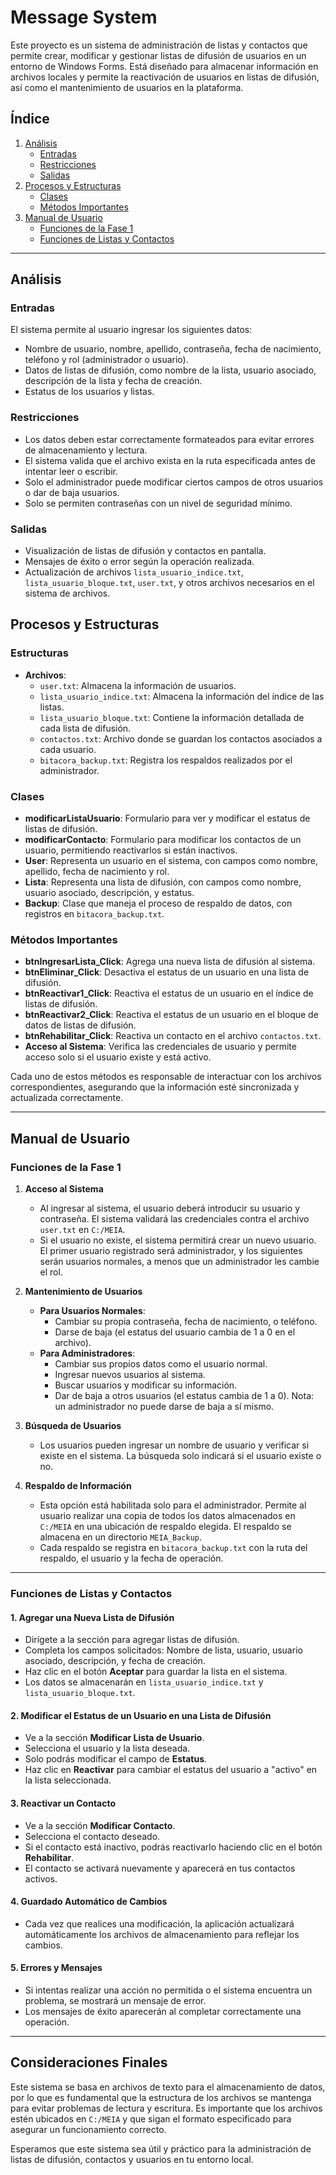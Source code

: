 # Message System

Este proyecto es un sistema de administración de listas y contactos que permite crear, modificar y gestionar listas de difusión de usuarios en un entorno de Windows Forms. Está diseñado para almacenar información en archivos locales y permite la reactivación de usuarios en listas de difusión, así como el mantenimiento de usuarios en la plataforma.

## Índice

1. [Análisis](#análisis)
   - [Entradas](#entradas)
   - [Restricciones](#restricciones)
   - [Salidas](#salidas)
2. [Procesos y Estructuras](#procesos-y-estructuras)
   - [Clases](#clases)
   - [Métodos Importantes](#métodos-importantes)
3. [Manual de Usuario](#manual-de-usuario)
   - [Funciones de la Fase 1](#funciones-de-la-fase-1)
   - [Funciones de Listas y Contactos](#funciones-de-listas-y-contactos)

---

## Análisis

### Entradas
El sistema permite al usuario ingresar los siguientes datos:
- Nombre de usuario, nombre, apellido, contraseña, fecha de nacimiento, teléfono y rol (administrador o usuario).
- Datos de listas de difusión, como nombre de la lista, usuario asociado, descripción de la lista y fecha de creación.
- Estatus de los usuarios y listas.

### Restricciones
- Los datos deben estar correctamente formateados para evitar errores de almacenamiento y lectura.
- El sistema valida que el archivo exista en la ruta especificada antes de intentar leer o escribir.
- Solo el administrador puede modificar ciertos campos de otros usuarios o dar de baja usuarios.
- Solo se permiten contraseñas con un nivel de seguridad mínimo.

### Salidas
- Visualización de listas de difusión y contactos en pantalla.
- Mensajes de éxito o error según la operación realizada.
- Actualización de archivos `lista_usuario_indice.txt`, `lista_usuario_bloque.txt`, `user.txt`, y otros archivos necesarios en el sistema de archivos.

## Procesos y Estructuras

### Estructuras
- **Archivos**:
  - `user.txt`: Almacena la información de usuarios.
  - `lista_usuario_indice.txt`: Almacena la información del índice de las listas.
  - `lista_usuario_bloque.txt`: Contiene la información detallada de cada lista de difusión.
  - `contactos.txt`: Archivo donde se guardan los contactos asociados a cada usuario.
  - `bitacora_backup.txt`: Registra los respaldos realizados por el administrador.

### Clases
- **modificarListaUsuario**: Formulario para ver y modificar el estatus de listas de difusión.
- **modificarContacto**: Formulario para modificar los contactos de un usuario, permitiendo reactivarlos si están inactivos.
- **User**: Representa un usuario en el sistema, con campos como nombre, apellido, fecha de nacimiento y rol.
- **Lista**: Representa una lista de difusión, con campos como nombre, usuario asociado, descripción, y estatus.
- **Backup**: Clase que maneja el proceso de respaldo de datos, con registros en `bitacora_backup.txt`.

### Métodos Importantes
- **btnIngresarLista_Click**: Agrega una nueva lista de difusión al sistema.
- **btnEliminar_Click**: Desactiva el estatus de un usuario en una lista de difusión.
- **btnReactivar1_Click**: Reactiva el estatus de un usuario en el índice de listas de difusión.
- **btnReactivar2_Click**: Reactiva el estatus de un usuario en el bloque de datos de listas de difusión.
- **btnRehabilitar_Click**: Reactiva un contacto en el archivo `contactos.txt`.
- **Acceso al Sistema**: Verifica las credenciales de usuario y permite acceso solo si el usuario existe y está activo.

Cada uno de estos métodos es responsable de interactuar con los archivos correspondientes, asegurando que la información esté sincronizada y actualizada correctamente.

---

## Manual de Usuario

### Funciones de la Fase 1

1. **Acceso al Sistema**
   - Al ingresar al sistema, el usuario deberá introducir su usuario y contraseña. El sistema validará las credenciales contra el archivo `user.txt` en `C:/MEIA`.
   - Si el usuario no existe, el sistema permitirá crear un nuevo usuario. El primer usuario registrado será administrador, y los siguientes serán usuarios normales, a menos que un administrador les cambie el rol.

2. **Mantenimiento de Usuarios**
   - **Para Usuarios Normales**:
     - Cambiar su propia contraseña, fecha de nacimiento, o teléfono.
     - Darse de baja (el estatus del usuario cambia de 1 a 0 en el archivo).
   - **Para Administradores**:
     - Cambiar sus propios datos como el usuario normal.
     - Ingresar nuevos usuarios al sistema.
     - Buscar usuarios y modificar su información.
     - Dar de baja a otros usuarios (el estatus cambia de 1 a 0). Nota: un administrador no puede darse de baja a sí mismo.
     
3. **Búsqueda de Usuarios**
   - Los usuarios pueden ingresar un nombre de usuario y verificar si existe en el sistema. La búsqueda solo indicará si el usuario existe o no.

4. **Respaldo de Información**
   - Esta opción está habilitada solo para el administrador. Permite al usuario realizar una copia de todos los datos almacenados en `C:/MEIA` en una ubicación de respaldo elegida. El respaldo se almacena en un directorio `MEIA_Backup`.
   - Cada respaldo se registra en `bitacora_backup.txt` con la ruta del respaldo, el usuario y la fecha de operación.

---

### Funciones de Listas y Contactos

#### 1. Agregar una Nueva Lista de Difusión
   - Dirígete a la sección para agregar listas de difusión.
   - Completa los campos solicitados: Nombre de lista, usuario, usuario asociado, descripción, y fecha de creación.
   - Haz clic en el botón **Aceptar** para guardar la lista en el sistema.
   - Los datos se almacenarán en `lista_usuario_indice.txt` y `lista_usuario_bloque.txt`.

#### 2. Modificar el Estatus de un Usuario en una Lista de Difusión
   - Ve a la sección **Modificar Lista de Usuario**.
   - Selecciona el usuario y la lista deseada.
   - Solo podrás modificar el campo de **Estatus**.
   - Haz clic en **Reactivar** para cambiar el estatus del usuario a "activo" en la lista seleccionada.

#### 3. Reactivar un Contacto
   - Ve a la sección **Modificar Contacto**.
   - Selecciona el contacto deseado.
   - Si el contacto está inactivo, podrás reactivarlo haciendo clic en el botón **Rehabilitar**.
   - El contacto se activará nuevamente y aparecerá en tus contactos activos.

#### 4. Guardado Automático de Cambios
   - Cada vez que realices una modificación, la aplicación actualizará automáticamente los archivos de almacenamiento para reflejar los cambios.

#### 5. Errores y Mensajes
   - Si intentas realizar una acción no permitida o el sistema encuentra un problema, se mostrará un mensaje de error.
   - Los mensajes de éxito aparecerán al completar correctamente una operación.

---

## Consideraciones Finales
Este sistema se basa en archivos de texto para el almacenamiento de datos, por lo que es fundamental que la estructura de los archivos se mantenga para evitar problemas de lectura y escritura. Es importante que los archivos estén ubicados en `C:/MEIA` y que sigan el formato especificado para asegurar un funcionamiento correcto.

Esperamos que este sistema sea útil y práctico para la administración de listas de difusión, contactos y usuarios en tu entorno local.

